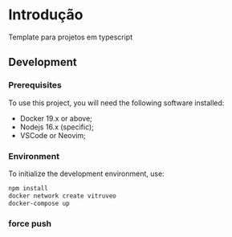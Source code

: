 # Introdução

Template para projetos em typescript

## Development

### Prerequisites

To use this project, you will need the following software installed:

-   Docker 19.x or above;
-   Nodejs 16.x (specific);
-   VSCode or Neovim;

### Environment

To initialize the development environment, use:

```sh
npm install
docker network create vitruveo
docker-compose up
```

### force push
